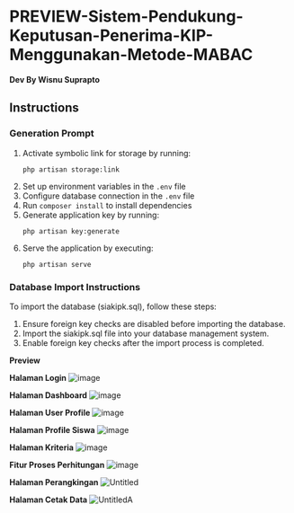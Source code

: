 # PREVIEW-Sistem-Pendukung-Keputusan-Penerima-KIP-Menggunakan-Metode-MABAC

**Dev By Wisnu Suprapto**

## Instructions

### Generation Prompt
1. Activate symbolic link for storage by running: 
   ```
   php artisan storage:link
   ```
2. Set up environment variables in the `.env` file
3. Configure database connection in the `.env` file
4. Run `composer install` to install dependencies
5. Generate application key by running:
   ```
   php artisan key:generate
   ```
6. Serve the application by executing:
   ```
   php artisan serve
   ```

### Database Import Instructions
To import the database (siakipk.sql), follow these steps:
1. Ensure foreign key checks are disabled before importing the database.
2. Import the siakipk.sql file into your database management system.
3. Enable foreign key checks after the import process is completed.

**Preview**

**Halaman Login**
![image](https://github.com/wsnusu/SISTEM-PENDUKUNG-KEPUTUSAN-PENERIMA-KIP-K-MENGGUNAKAN-METODE-MABAC/assets/170957828/83991edc-b78f-417f-a1b1-31034c26c6e9)

**Halaman Dashboard**
![image](https://github.com/wsnusu/SISTEM-PENDUKUNG-KEPUTUSAN-PENERIMA-KIP-K-MENGGUNAKAN-METODE-MABAC/assets/170957828/510a9230-9012-41ae-8143-4fb2c6d22468)

**Halaman User Profile**
![image](https://github.com/wsnusu/SISTEM-PENDUKUNG-KEPUTUSAN-PENERIMA-KIP-K-MENGGUNAKAN-METODE-MABAC/assets/170957828/ff4b4214-dc67-41bb-8933-d84286d80eb2)

**Halaman Profile Siswa**
![image](https://github.com/wsnusu/SISTEM-PENDUKUNG-KEPUTUSAN-PENERIMA-KIP-K-MENGGUNAKAN-METODE-MABAC/assets/170957828/39db09ab-1655-4de8-bdda-afdad4aa4d1a)

**Halaman Kriteria**
![image](https://github.com/wsnusu/SISTEM-PENDUKUNG-KEPUTUSAN-PENERIMA-KIP-K-MENGGUNAKAN-METODE-MABAC/assets/170957828/41ca05e9-85f4-43ed-8e4c-46f15b14abb9)

**Fitur Proses Perhitungan**
![image](https://github.com/wsnusu/SISTEM-PENDUKUNG-KEPUTUSAN-PENERIMA-KIP-K-MENGGUNAKAN-METODE-MABAC/assets/170957828/8dc34e19-d080-4787-a247-8397ce33d752)

**Halaman Perangkingan**
![Untitled](https://github.com/wsnusu/SISTEM-PENDUKUNG-KEPUTUSAN-PENERIMA-KIP-K-MENGGUNAKAN-METODE-MABAC/assets/170957828/6c4fdfe3-2797-4ef8-9e8a-fe610d0b0568)

**Halaman Cetak Data**
![UntitledA](https://github.com/wsnusu/SISTEM-PENDUKUNG-KEPUTUSAN-PENERIMA-KIP-K-MENGGUNAKAN-METODE-MABAC/assets/170957828/ad77764d-3698-4c3b-978d-900299093582)

